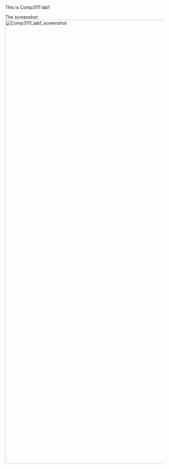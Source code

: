 This is Comp3111 lab1

The screenshot
<img width="1408" alt="Comp3111_lab1_screenshot" src="https://github.com/user-attachments/assets/d21baa6f-c715-4953-87b4-46f53d1f2f0a" />
